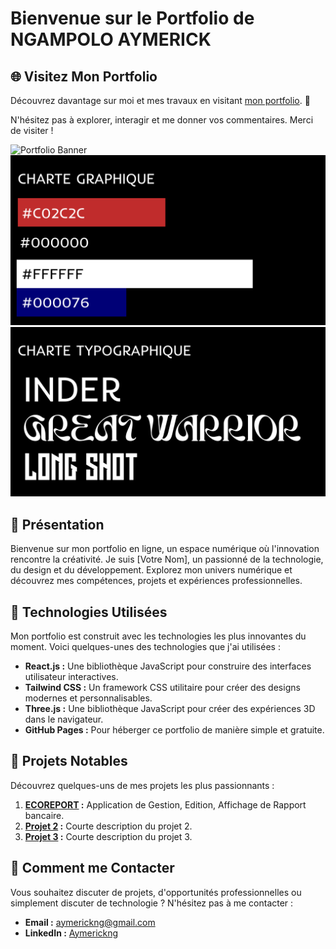 # Bienvenue sur le Portfolio de NGAMPOLO AYMERICK

## 🌐 Visitez Mon Portfolio

Découvrez davantage sur moi et mes travaux en visitant [mon portfolio](https://lsdora.github.io/PNA/). 🚀

N'hésitez pas à explorer, interagir et me donner vos commentaires. Merci de visiter !


![Portfolio Banner](lien_vers_une_image/banner.jpg)
![CHARTE GRAPHIQUE](./Group%2038.png)
![CHARTE TYPOGRAPHIQUE](./Group%2037.png)

## 🌟 Présentation

Bienvenue sur mon portfolio en ligne, un espace numérique où l'innovation rencontre la créativité. Je suis [Votre Nom], un passionné de la technologie, du design et du développement. Explorez mon univers numérique et découvrez mes compétences, projets et expériences professionnelles.

## 🚀 Technologies Utilisées

Mon portfolio est construit avec les technologies les plus innovantes du moment. Voici quelques-unes des technologies que j'ai utilisées :

- **React.js :** Une bibliothèque JavaScript pour construire des interfaces utilisateur interactives.
- **Tailwind CSS :** Un framework CSS utilitaire pour créer des designs modernes et personnalisables.
- **Three.js :** Une bibliothèque JavaScript pour créer des expériences 3D dans le navigateur.
- **GitHub Pages :** Pour héberger ce portfolio de manière simple et gratuite.

## 💼 Projets Notables

Découvrez quelques-uns de mes projets les plus passionnants :

1. **[ECOREPORT](https://lsdora.github.io/PNA/eco.html) :** Application de Gestion, Edition, Affichage de Rapport bancaire.
2. **[Projet 2](lien_vers_projet_2) :** Courte description du projet 2.
3. **[Projet 3](lien_vers_projet_3) :** Courte description du projet 3.

## 📌 Comment me Contacter

Vous souhaitez discuter de projets, d'opportunités professionnelles ou simplement discuter de technologie ? N'hésitez pas à me contacter :

- **Email :** [aymerickng@gmail.com](mailto:aymerickng@gmail.com)
- **LinkedIn :** [Aymerickng](https://www.linkedin.com/in/aymerickng/)

